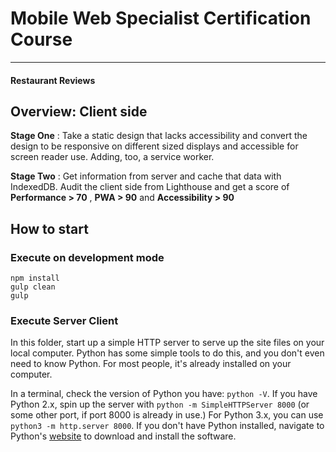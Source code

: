 # Mobile Web Specialist Certification Course
---
#### Restaurant Reviews

## Overview: Client side

**Stage One** :  Take a static design that lacks accessibility and convert the design to be responsive on different sized displays and accessible for screen reader use.  Adding, too, a service worker.

**Stage Two** :  Get information from server and cache that data with IndexedDB.  Audit the client side from Lighthouse and get a score of **Performance > 70** , **PWA > 90** and **Accessibility > 90**

## How to start

### Execute on development mode

```shell
npm install
gulp clean
gulp
```

### Execute Server Client

In this folder, start up a simple HTTP server to serve up the site files on your local computer. Python has some simple tools to do this, and you don't even need to know Python. For most people, it's already installed on your computer.

In a terminal, check the version of Python you have: `python -V`. If you have Python 2.x, spin up the server with `python -m SimpleHTTPServer 8000` (or some other port, if port 8000 is already in use.) For Python 3.x, you can use `python3 -m http.server 8000`. If you don't have Python installed, navigate to Python's [website](https://www.python.org/) to download and install the software.
